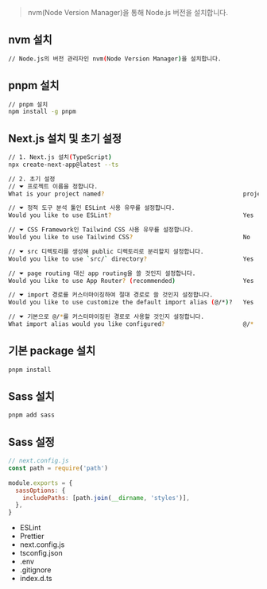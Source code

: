 > nvm(Node Version Manager)을 통해 Node.js 버전을 설치합니다.
## nvm 설치
```bash
// Node.js의 버전 관리자인 nvm(Node Version Manager)을 설치합니다.


```

## pnpm 설치
```bash
// pnpm 설치
npm install -g pnpm
```

## Next.js 설치 및 초기 설정
```bash
// 1. Next.js 설치(TypeScript) 
npx create-next-app@latest --ts

// 2. 초기 설정
// ⏷ 프로젝트 이름을 정합니다.
What is your project named?                                       project-name

// ⏷ 정적 도구 분석 툴인 ESLint 사용 유무를 설정합니다.
Would you like to use ESLint?                                     Yes

// ⏷ CSS Framework인 Tailwind CSS 사용 유무를 설정합니다.
Would you like to use Tailwind CSS?                               No

// ⏷ src 디렉토리를 생성해 public 디렉토리로 분리할지 설정합니다.
Would you like to use `src/` directory?                           Yes

// ⏷ page routing 대신 app routing을 쓸 것인지 설정합니다.
Would you like to use App Router? (recommended)                   Yes

// ⏷ import 경로를 커스터마이징하여 절대 경로로 쓸 것인지 설정합니다.
Would you like to use customize the default import alias (@/*)?   Yes

// ⏷ 기본으로 @/*를 커스터마이징된 경로로 사용할 것인지 설정합니다.
What import alias would you like configured?                      @/*
```

## 기본 package 설치
```bash
pnpm install
```

## Sass 설치
```bash
pnpm add sass
```

## Sass 설정
```js
// next.config.js
const path = require('path')
 
module.exports = {
  sassOptions: {
    includePaths: [path.join(__dirname, 'styles')],
  },
}
```

- ESLint
- Prettier
- next.config.js
- tsconfig.json
- .env
- .gitignore
- index.d.ts